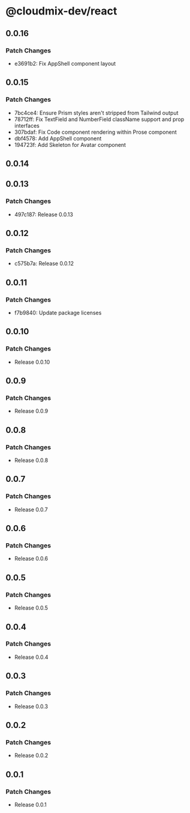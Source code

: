 # @cloudmix-dev/react

## 0.0.16

### Patch Changes

- e3691b2: Fix AppShell component layout

## 0.0.15

### Patch Changes

- 7bc4ce4: Ensure Prism styles aren't stripped from Tailwind output
- 78712ff: Fix TextField and NumberField className support and prop interfaces
- 307bdaf: Fix Code component rendering within Prose component
- dbf4578: Add AppShell component
- 194723f: Add Skeleton for Avatar component

## 0.0.14

## 0.0.13

### Patch Changes

- 497c187: Release 0.0.13

## 0.0.12

### Patch Changes

- c575b7a: Release 0.0.12

## 0.0.11

### Patch Changes

- f7b9840: Update package licenses

## 0.0.10

### Patch Changes

- Release 0.0.10

## 0.0.9

### Patch Changes

- Release 0.0.9

## 0.0.8

### Patch Changes

- Release 0.0.8

## 0.0.7

### Patch Changes

- Release 0.0.7

## 0.0.6

### Patch Changes

- Release 0.0.6

## 0.0.5

### Patch Changes

- Release 0.0.5

## 0.0.4

### Patch Changes

- Release 0.0.4

## 0.0.3

### Patch Changes

- Release 0.0.3

## 0.0.2

### Patch Changes

- Release 0.0.2

## 0.0.1

### Patch Changes

- Release 0.0.1
